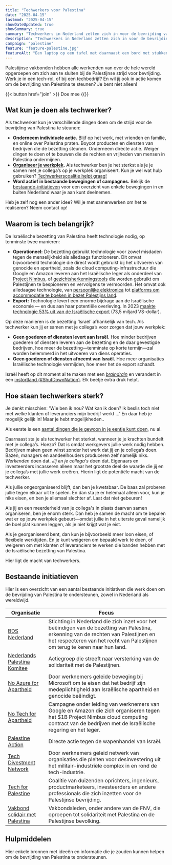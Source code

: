 ```yaml
---
title: "Techwerkers voor Palestina"
date: "2025-04-15"
lastmod: "2025-04-15"
showDateUpdated: true
showSummary: true
summary: "Techwerkers in Nederland zetten zich in voor de bevrijding van Palestina."
description: "Techwerkers in Nederland zetten zich in voor de bevrijding van Palestina."
campaign: "palestine"
feature: "feature-palestine.jpg"
featureAlt: "Een laptop op een tafel met daarnaast een bord met stukken watermeloen"
---
```


Palestijnse vakbonden hebben alle werkenden van over de hele wereld opgeroepen om zich aan te sluiten bij de Palestijnse strijd voor bevrijding. Werk je in een tech-rol, of bij een techbedrijf? En wil jij ook in actie komen om de bevrijding van Palestina te steunen? Je bent niet alleen!

<span class="flex justify-center uppercase font-mono">
{{< button href="join" >}}
Doe mee
{{</button >}}
</span>

## Wat kun je doen als techwerker?

Als techwerker kun je verschillende dingen doen om de strijd voor de bevrijding van Palestina te steunen:

- **Onderneem individuele actie.** Blijf op het werk, met vrienden en familie, en online over Palestina praten. Boycot producten en diensten van bedrijven die de bezetting steunen. Onderneem directe actie. Weiger dingen te doen of te bouwen die de rechten en vrijheden van mensen in Palestina ondermijnen.
- **[Organiseer je werkplek](/resources/organize/).** Als techwerker ben je het sterkst als je je samen met je collega’s op je werkplek organiseert. Kun je wel wat hulp gebruiken? [Techwerkerscoalitie helpt graag!](/join)
- **Word actief in bestaande bewegingen of campagnes.** Bekijk de [bestaande-initiatieven](#bestaande-initiativen) voor een overzicht van enkele bewegingen in en buiten Nederland waar je aan kunt deelnemen.

Heb je zelf nog een ander idee? Wil je met samenwerken om het te realiseren? Neem contact op!

## Waarom is tech belangrijk?

De Israëlische bezetting van Palestina heeft technologie nodig, op tenminste twee manieren:

- **Operationeel:** De bezetting gebruikt technologie voor zowel misdaden tegen de menselijkheid als alledaags functioneren. Dit omvat bijvoorbeeld technologie die direct wordt gebruikt bij het uitvoeren van genocide en apartheid, zoals de cloud computing-infrastructuur die Google en Amazon leveren aan het Israëlische leger als onderdeel van [Project Nimbus](https://www.wired.com/story/amazon-google-project-nimbus-israel-idf/), of [gezichtsherkenningstools](https://theintercept.com/2024/04/05/google-photos-israel-gaza-facial-recognition/) die worden gebruikt om Palestijnen te bespioneren en vervolgens te vermoorden. Het omvat ook alledaagse technologie, van [persoonlijke elektronica](https://web.archive.org/web/20240907101433/https://www.jpost.com/Business/Apples-history-and-development-in-Israel-392387) tot [platforms om accommodatie te boeken in bezet Palestijns land](https://www.hrw.org/report/2018/11/20/bed-and-breakfast-stolen-land/tourist-rental-listings-west-bank-settlements).
- **Export:** Technologie levert een enorme bijdrage aan de Israëlische economie — en dus aan haar potentiële overleving. In 2023 [maakte technologie 53% uit van de Israëlische export](https://web.archive.org/web/20250121081942/https://innovationisrael.org.il/en/report/part1-situation-report-israeli-high-tech-in-2024/) (73,5 miljard VS-dollar).

Op deze manieren is de bezetting ‘Israël’ afhankelijk van tech. Als techwerker kun jij er samen met je collega’s voor zorgen dat jouw werkplek:

- **Geen goederen of diensten levert aan Israël.** Hoe minder bedrijven goederen of diensten leveren aan de bezetting en de daar gevestigde bedrijven, hoe meer de bezetting—tenminste op korte termijn—zal worden belemmerd in het uitvoeren van diens operaties.
- **Geen goederen of diensten afneemt van Israël.** Hoe meer organisaties Israëlische technologie vermijden, hoe meer het de export schaadt.

Israël heeft op dit moment al te maken met een [_braindrain_](https://www.timesofisrael.com/nobel-and-israel-prize-laureate-we-wont-have-a-state-if-brain-drain-continues/) en verandert in een [instortland (#ShutDownNation)](https://bdsmovement.net/shutdownnation). Elk beetje extra druk helpt.

## Hoe staan techwerkers sterk?

Je denkt misschien: 'Wie ben ik nou? Wat kan ik doen? Ik beslis toch niet met welke klanten of leveranciers mijn bedrijf werkt ...' En daar heb je mogelijk gelijk in! Maar je hebt mogelijkheden..

Als eerste is een [aantal dingen die je gewoon in je eentje kunt doen](#what-can-you-do-as-a-tech-worker), nu al.

Daarnaast sta je als techwerker het sterkst, wanneer je je krachten bundelt met je collega’s. Hoezo? Dat is omdat werkgevers jullie werk nodig hebben. Bedrijven maken geen winst zonder het werk dat jij en je collega’s doen. Bazen, managers en aandeelhouders produceren zelf namelijk niks. _Werkenden_ doen dat. _Jij en je collega's_ doen dat. Eigenaars en investeerders incasseren alleen maar het grootste deel de waarde die jij en je collega’s met jullie werk creëren. Hierin ligt de potentiële macht van de techwerker.

Als jullie ongeorganiseerd blijft, dan ben je kwetsbaar. De baas zal proberen jullie tegen elkaar uit te spelen. En dan sta je er helemaal alleen voor, kun je niks eisen, en ben je allemaal slechter af. Laat dat niet gebeuren!

Als jij en een meerderheid van je collega's in plaats daarvan samen organiseren, ben je enorm sterk. Dan heb je samen de macht om te bepalen wat er op jouw werkplek gebeurt—omdat jullie in het uiterste geval namelijk de boel plat kunnen leggen, als je niet krijgt wat je eist.

Als je georganiseerd bent, dan kun je bijvoorbeeld meer loon eisen, of flexibele werktijden. En je kunt weigeren om bepaald werk te doen, of weigeren om met klanten of leveranciers te werken die banden hebben met de Israëlische bezetting van Palestina.

Hier ligt de macht van techwerkers.

## Bestaande initiatieven

Hier is een overzicht van een aantal bestaande initiativen die werk doen om de bevrijding van Palestina te ondersteunen, zowel in Nederland als wereldwijd.

| Organisatie                                                                     | Focus                                                                                                                                                                                                                |
| ------------------------------------------------------------------------------- | -------------------------------------------------------------------------------------------------------------------------------------------------------------------------------------------------------------------- |
| [BDS Nederland](https://bdsnederland.nl/)                                       | Stichting in Nederland die zich inzet voor het beëindigen van de bezetting van Palestina, erkenning van de rechten van Palestijnen en het respecteren van het recht van Palestijnen om terug te keren naar hun land. |
| [Nederlands Palestina Komitee](https://palestina-komitee.nl/)                   | Actiegroep die streeft naar versterking van de solidariteit met de Palestijnen.                                                                                                                                      |
| [No Azure for Apartheid](https://noazureforapartheid.com/)                      | Door werknemers geleide beweging bij Microsoft om te eisen dat het bedrijf zijn medeplichtigheid aan Israëlische apartheid en genocide beëindigt.                                                                    |
| [No Tech for Apartheid](https://www.notechforapartheid.com/)                    | Campagne onder leiding van werknemers van Google en Amazon die zich organiseren tegen het $1B Project Nimbus cloud computing contract van de bedrijven met de Israëlische regering en het leger.                     |
| [Palestine Action](https://www.palestineaction.org/)                            | Directe actie tegen de wapenhandel van Israël.                                                                                                                                                                       |
| [Tech Divestment Network](https://www.techdivestment.network/)                  | Door werknemers geleid netwerk van organisaties die pleiten voor desinvestering uit het militair-industriële complex in en rond de tech-industrie.                                                                   |
| [Tech for Palestine](https://techforpalestine.org/)                             | Coalitie van duizenden oprichters, ingenieurs, productmarketeers, investeerders en andere professionals die zich inzetten voor de Palestijnse bevrijding.                                                            |
| [Vakbond solidair met Palestina](https://linktr.ee/vakbondsolidairmetpalestina) | Vakbondsleden, onder andere van de FNV, die oproepen tot solidariteit met Palestina en de Palestijnse bevolking.                                                                                                     |

## Hulpmiddelen

Hier enkele bronnen met ideeën en informatie die je zouden kunnen helpen om de bevrijding van Palestina te ondersteunen.
